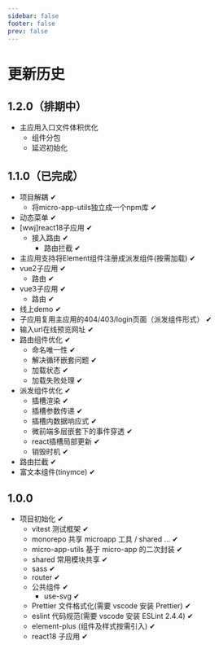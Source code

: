```yaml
---
sidebar: false
footer: false
prev: false
---
```


# 更新历史

## 1.2.0（排期中）
- 主应用入口文件体积优化
  - 组件分包
  - 延迟初始化

## 1.1.0（已完成）
- 项目解耦 ✔
  - 将micro-app-utils独立成一个npm库 ✔
- 动态菜单 ✔
- [wwj]react18子应用 ✔
  - 接入路由 ✔
    - 路由拦截 ✔
- 主应用支持将Element组件注册成派发组件(按需加载) ✔
- vue2子应用 ✔
  - 路由 ✔
- vue3子应用 ✔
  - 路由 ✔
- 线上demo ✔
- 子应用复用主应用的404/403/login页面（派发组件形式） ✔
- 输入url在线预览网址 ✔
- 路由组件优化 ✔
  - 命名唯一性 ✔
  - 解决循环嵌套问题 ✔
  - 加载状态 ✔
  - 加载失败处理 ✔
- 派发组件优化 ✔
  - 插槽渲染 ✔
  - 插槽参数传递 ✔
  - 插槽内数据响应式 ✔
  - 微前端多层嵌套下的事件穿透 ✔
  - react插槽局部更新 ✔
  - 销毁时机 ✔
- 路由拦截 ✔
- 富文本组件(tinymce) ✔

## 1.0.0
- 项目初始化 ✔
  - vitest 测试框架 ✔
  - monorepo 共享 microapp 工具 / shared ... ✔
  - micro-app-utils 基于 micro-app 的二次封装 ✔
  - shared 常用模块共享 ✔
  - sass ✔
  - router ✔
  - 公共组件 ✔
    - use-svg ✔
  - Prettier 文件格式化(需要 vscode 安装 Prettier) ✔
  - eslint 代码规范(需要 vscode 安装 ESLint 2.4.4) ✔
  - element-plus (组件及样式按需引入) ✔
  - react18 子应用 ✔
